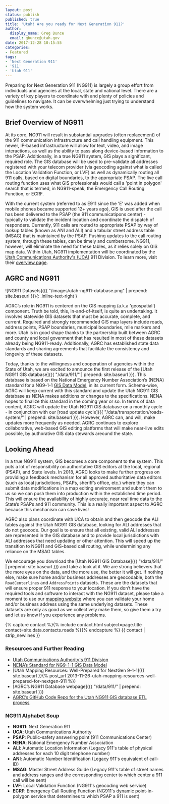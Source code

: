 ```yaml
---
layout: post
status: publish
published: true
title: 'Utah! Are you ready for Next Generation 911?'
author:
  display_name: Greg Bunce
  email: gbunce@utah.gov
date: 2017-12-28 10:15:55
categories:
- Featured
tags:
- 'Next Generation 911'
- '911'
- 'Utah 911'
---
```

Preparing for Next Generation 911 (NG911) is largely a group effort from individuals and agencies at the local, state and national level. There are a variety of key players to coordinate with and plenty of policies and guidelines to navigate. It can be overwhelming just trying to understand how the system works.

## Brief Overview of NG911

At its core, NG911 will result in substantial upgrades (often replacement) of the 911 communication infrastructure and call handling equipment. This newer, IP-based infrastructure will allow for text, video, and image interactions, as well as the ability to pass along device-based information to the PSAP. Additionally, in a true NG911 system, GIS plays a significant, required role. The GIS database will be used to pre-validate all addresses registered with your telecom provider (via geocoding against what is called the Location Validation Function, or LVF) as well as dynamically routing all 911 calls, based on digital boundaries, to the appropriate PSAP. The live call routing function uses what GIS professionals would call a 'point in polygon' search that is termed, in NG911-speak, the Emergency Call Routing Function, or ECRF.

With the current system (referred to as E911 since the 'E' was added when mobile phones became supported 12+ years ago), GIS is used after the call has been delivered to the PSAP (the 911 communicatipons center) - typically to validate the incident location and coordinate the dispatch of responders. Currently, 911 calls are routed to appropriate PSAP by way of lookup tables (known as ANI and ALI) and a tabular street address table (MSAG) that is maintained by the PSAP. Pushing updates to the call routing system, through these tables, can be timely and cumbersome. NG911, however, will eliminate the need for these tables, as it relies solely on GIS map data. Within Utah, NG911 implementation will be coordinated by the [Utah Communications Authority's (UCA)](http://uca911.org/911-division) 911 Division. To learn more, visit their [overview page](http://uca911.org/911-division/ng-911-gis).

## AGRC and NG911
![NG911 Datasets]({{ "/images/utah-ng911-database.png" | prepend: site.baseurl }}){: .inline-text-right }

AGRC’s role in NG911 is centered on the GIS mapping (a.k.a 'geospatial') component. Truth be told, this, in-and-of-itself, is quite an undertaking. It involves statewide GIS datasets that must be accurate, complete, and current. Required and strongly recommended GIS map layers include roads, address points, PSAP boundaries, municipal boundaries, mile markers and more. Utah is in good shape thanks to the partnership built between AGRC and county and local govenment that has resulted in most of these datasets already being NG911-ready. Additionally, AGRC has established state data standards and sharing agreements that facilitate the consistency and longevity of these datasets.

Today, thanks to the willingness and cooperation of agencies within the State of Utah, we are excited to announce the first release of the [Utah NG911 GIS database]({{ "/data/911/" | prepend: site.baseurl }}). This database is based on the National Emergency Number Association’s (NENA) standard for a NG9-1-1 [GIS Data Model](https://dev.nena.org/higherlogic/ws/public/download/9828/20161206_NG9-1-1%20GIS%20Data%20Model_PubRvw.pdf), in its current form. Schema-wise, AGRC will keep current with this standard and update the Utah NG911 GIS database as NENA makes additions or changes to the specifications. NENA hopes to finalize this standard in the coming year or so.  In terms of data content, AGRC will update the Utah NG911 GIS database on a monthly cycle - in conjunction with our [road update cycle]({{ "/data/transportation/roads-system/" | prepend: site.baseurl }}). However, AGRC can, and will, make updates more frequently as needed. AGRC continues to explore collaborative, web-based GIS editing platforms that will make near-live edits possible, by authorative GIS data stewards areound the state.

## Looking Ahead

In a true NG911 system, GIS becomes a core component to the system. This puts a lot of responsibility on authoritative GIS editors at the local, regional (PSAP), and State levels. In 2018, AGRC looks to make further progress on providing a feedback mechanism for all approved authoritative data editors (such as local jurisdictions, PSAPs, sheriff’s office, etc.) where they can submit data modifications in a map editing environment and submit them to us so we can push them into production within the established time period. This will ensure the availability of highly accurate, near real time data to the State’s PSAPs and 911 community.  This is a really important aspect to AGRC because this mechanism can save lives!

AGRC also plans coordinate with UCA to obtain and then geocode the ALI tables against the Utah NG911 GIS database, looking for ALI addresses that do not geocode. Our goal is to ensure that all existing, valid ALI addresses are represented in the GIS database and to provide local jurisdictions with ALI addresses that need updating or other attention. This will speed up the transition to NG911 and GIS-based call routing, while undermining any reliance on the MSAG tables.

We encourage you download the [Utah NG911 GIS Database]({{ "/data/911/" | prepend: site.baseurl }}) and take a look at it. We are strong believers that the more eyes on the data, and the more use, the better it will get. If nothing else, make sure home and/or business addresses are geocodable, both the `RoadCenterlines` and `AddressPoints` datasets. These are the datasets that will ensure proper 911 response to your location. If you don’t have the required tools and software to interact with the NG911 dataset, please take a moment to use our [mapping website](http://atlas.utah.gov/) where you can validate your home and/or business address using the same underlying datasets. These datasets are only as good as we collectively make them, so give them a try and let us know if you experience any problems.

{% capture contact %}{% include contact.html subject=page.title contact=site.data.contacts.roads %}{% endcapture %}
{{ contact | strip_newlines }}

### Resources and Further Reading

- [Utah Communications Authority's 911 Division](http://uca911.org/911-division)
- [NENA’s Standard for NG9-1-1 GIS Data Model](https://dev.nena.org/higherlogic/ws/public/download/9828/20161206_NG9-1-1%20GIS%20Data%20Model_PubRvw.pdf)
- [Utah Mapping Resources: Well-Prepared for NextGen 9-1-1]({{ site.baseurl }}{% post_url 2013-11-26-utah-mapping-resources-well-prepared-for-nextgen-911 %})
- [AGRC’s NG911 Database webpage]({{ "/data/911/" | prepend: site.baseurl }})
- [AGRC’s GitHub Code Repo for the Utah NG911 GIS database ETL process](https://github.com/gregbunce/NextGen911UtahGISDataLoader)

### NG911 Alphabet Soup

- **NG911**: Next Generation 911
- **UCA**: Utah Communications Authority
- **PSAP**: Public-safety answering point (911 Communications Center)
- **NENA**: National Emergency Number Association
- **ALI**: Automatic Location Information (Legacy 911's table of physical addresses for each 10 digit telephone number)
- **ANI**: Automatic Number Identification (Legacy 911's equivalent of call-ID)
- **MSAG**: Master Street Address Guide (Legacy 911's table of street names and address ranges and the corresponding center to which center a 911 call will be sent)
- **LVF**: Local Validation Function (NG911's geocoding web service)
- **ECRF**: Emergency Call Routing Function (NG911's dynamic point-in-polygon service that determines to which PSAP a 911 is sent)

